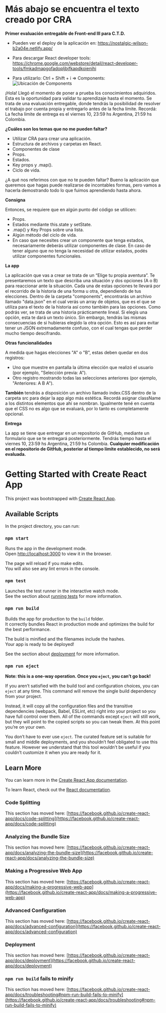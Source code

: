 # Más abajo se encuentra el texto creado por CRA #

**Primer evaluación entregable de Front-end III para C.T.D.**

 - Pueden ver el deploy de la aplicación en:
   https://nostalgic-wilson-b2a04e.netlify.app/ 
 - Para descargar React    developer tools:   
   https://chrome.google.com/webstore/detail/react-developer-tools/fmkadmapgofadopljbjfkapdkoienihi
   
 - Para utilizarlo: Ctrl + Shift + i  => Components:
![Ubicación de Components](https://github.com/Ivanszs/ctd-frontend3-primer-evaluacion/blob/main/reactComponents.PNG?raw=true)

¡Hola! Llegó el momento de poner a prueba los conocimientos adquiridos. Esta es la oportunidad para validar tu aprendizaje hasta el momento. Se trata de una evaluación entregable, donde tendrás la posibilidad de resolver el trabajo por cuenta propia y entregarlo antes de la fecha límite.
Recordá: La fecha límite de entrega es el viernes 10, 23:59 hs Argentina, 21:59 hs Colombia. 

**¿Cuáles son los temas que no me pueden faltar?**

 - Utilizar CRA para crear una aplicación.
 - Estructura de archivos y
   carpetas en React. 
 - Componentes de clase 
 - Props.
 - Estados.
 - Key props y .map().
 - Ciclo de vida.

 
¿A qué nos referimos con que no te pueden faltar? Bueno la aplicación que queremos que hagas puede realizarse de incontables formas, pero vamos a hacerla demostrando todo lo que fuimos aprendiendo hasta ahora.

**Consigna**

Entonces, se requiere que en algún punto del código se utilicen:

 - Props.
 - Estados mediante this.state y setState.
 - .map() y Key Props sobre una lista.
 - Algún método del ciclo de vida.
 - En caso que necesites crear un componente que tenga estados,
   necesariamente deberás utilizar componentes de clase. En caso de
   tener alguno que no tenga la necesidad de utilizar estados, podés
   utilizar componentes funcionales.

**La app**

La aplicación que vas a crear se trata de un “Elige tu propia aventura”.
Te presentaremos un texto que describa una situación y dos opciones (A o B) para reaccionar ante la situación. 
Cada una de estas opciones te llevará por el recorrido de la historia de una forma u otra, dependiendo de tus elecciones.
Dentro de la carpeta "components", encontrarás un archivo llamado "data.json" en el cual verás un array de objetos, que es el que se utiliza para el texto de la historia así como también para las opciones.
Como podrás ver, se trata de una historia prácticamente lineal. 
Si elegís una opción, esta te dará un texto único. Sin embargo, tendrás las mismas consecuencias de si hubieras elegido la otra opción.
Esto es así para evitar tener un JSON extremadamente confuso, con el cual tengas que perder mucho tiempo descifrando.
 
**Otras funcionalidades**

A medida que hagas elecciones "A" o "B", estas deben quedar en dos registros:

 - Uno que muestre en pantalla la última elección que realizó el usuario
   (por ejemplo, "Selección previa: A").
 - Otro registro mostrando todas las selecciones anteriores (por
   ejemplo, "Anteriores: A B A").

**También** tendrás a disposición un archivo llamado index.CSS dentro de la carpeta src para dejar la app algo más estética. Recordá asignar className a los distintos elementos que ahí se nombran. 
Igualmente tené en cuenta que el CSS no es algo que se evaluará, por lo tanto es completamente opcional.

**Entrega**

La app se tiene que entregar en un repositorio de GitHub, mediante un formulario que se te entregará posteriormente.
Tendrás tiempo hasta el viernes 10, 23:59 hs Argentina, 21:59 hs Colombia. 
**Cualquier modificación en el repositorio de GitHub, posterior al tiempo límite establecido, no será evaluada.**


# Getting Started with Create React App

This project was bootstrapped with [Create React App](https://github.com/facebook/create-react-app).

## Available Scripts

In the project directory, you can run:

### `npm start`

Runs the app in the development mode.\
Open [http://localhost:3000](http://localhost:3000) to view it in the browser.

The page will reload if you make edits.\
You will also see any lint errors in the console.

### `npm test`

Launches the test runner in the interactive watch mode.\
See the section about [running tests](https://facebook.github.io/create-react-app/docs/running-tests) for more information.

### `npm run build`

Builds the app for production to the `build` folder.\
It correctly bundles React in production mode and optimizes the build for the best performance.

The build is minified and the filenames include the hashes.\
Your app is ready to be deployed!

See the section about [deployment](https://facebook.github.io/create-react-app/docs/deployment) for more information.

### `npm run eject`

**Note: this is a one-way operation. Once you `eject`, you can’t go back!**

If you aren’t satisfied with the build tool and configuration choices, you can `eject` at any time. This command will remove the single build dependency from your project.

Instead, it will copy all the configuration files and the transitive dependencies (webpack, Babel, ESLint, etc) right into your project so you have full control over them. All of the commands except `eject` will still work, but they will point to the copied scripts so you can tweak them. At this point you’re on your own.

You don’t have to ever use `eject`. The curated feature set is suitable for small and middle deployments, and you shouldn’t feel obligated to use this feature. However we understand that this tool wouldn’t be useful if you couldn’t customize it when you are ready for it.

## Learn More

You can learn more in the [Create React App documentation](https://facebook.github.io/create-react-app/docs/getting-started).

To learn React, check out the [React documentation](https://reactjs.org/).

### Code Splitting

This section has moved here: [https://facebook.github.io/create-react-app/docs/code-splitting](https://facebook.github.io/create-react-app/docs/code-splitting)

### Analyzing the Bundle Size

This section has moved here: [https://facebook.github.io/create-react-app/docs/analyzing-the-bundle-size](https://facebook.github.io/create-react-app/docs/analyzing-the-bundle-size)

### Making a Progressive Web App

This section has moved here: [https://facebook.github.io/create-react-app/docs/making-a-progressive-web-app](https://facebook.github.io/create-react-app/docs/making-a-progressive-web-app)

### Advanced Configuration

This section has moved here: [https://facebook.github.io/create-react-app/docs/advanced-configuration](https://facebook.github.io/create-react-app/docs/advanced-configuration)

### Deployment

This section has moved here: [https://facebook.github.io/create-react-app/docs/deployment](https://facebook.github.io/create-react-app/docs/deployment)

### `npm run build` fails to minify

This section has moved here: [https://facebook.github.io/create-react-app/docs/troubleshooting#npm-run-build-fails-to-minify](https://facebook.github.io/create-react-app/docs/troubleshooting#npm-run-build-fails-to-minify)
